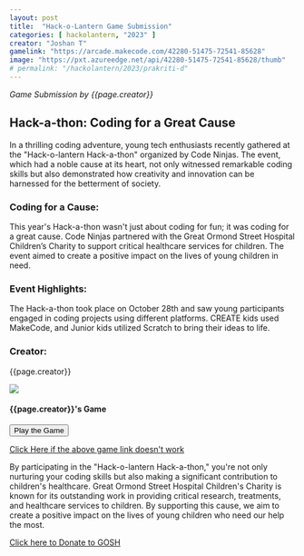```yaml
---
layout: post
title:  "Hack-o-Lantern Game Submission"
categories: [ hackolantern, "2023" ]
creator: "Joshan T"
gamelink: "https://arcade.makecode.com/42280-51475-72541-85628"
image: "https://pxt.azureedge.net/api/42280-51475-72541-85628/thumb"
# permalink: "/hackolantern/2023/prakriti-d"
---
```


_Game Submission by {{page.creator}}_

## Hack-a-thon: Coding for a Great Cause

In a thrilling coding adventure, young tech enthusiasts recently gathered at the "Hack-o-lantern Hack-a-thon" organized by Code Ninjas. The event, which had a noble cause at its heart, not only witnessed remarkable coding skills but also demonstrated how creativity and innovation can be harnessed for the betterment of society.

### Coding for a Cause:
This year's Hack-a-thon wasn't just about coding for fun; it was coding for a great cause. Code Ninjas partnered with the Great Ormond Street Hospital Children’s Charity to support critical healthcare services for children. The event aimed to create a positive impact on the lives of young children in need.

### Event Highlights:
The Hack-a-thon took place on October 28th and saw young participants engaged in coding projects using different platforms. CREATE kids used MakeCode, and Junior kids utilized Scratch to bring their ideas to life.

### Creator:
{{page.creator}}

<div class="card"> 
    <img class="card-img-top makecode-preview" src= "{{page.image}}"> 
    <div class="card-img-overlay card-inverse text-center mx-auto" text-center> 
        <h4 class="text-stroke text-white pt-5"> 
            {{page.creator}}'s Game
        </h4> 
        <div class="card-body text-center mx-auto pt-5"> 
            <button onclick="window.open('{{page.gamelink}}')" class="makecode-btn">
                <i class="fa fa-play mr-2"></i>
                Play the Game
            </button>
        </div> 
    </div> 
</div> 

[Click Here if the above game link doesn't work]({{page.gamelink}})

By participating in the "Hack-o-lantern Hack-a-thon," you're not only nurturing your coding skills but also making a significant contribution to children's healthcare. Great Ormond Street Hospital Children's Charity is known for its outstanding work in providing critical research, treatments, and healthcare services to children. By supporting this cause, we aim to create a positive impact on the lives of young children who need our help the most.

[Click here to Donate to GOSH](https://tiltify.com/+code-ninjas-langley/code-ninjas-langley-hackathon-game-jam)
